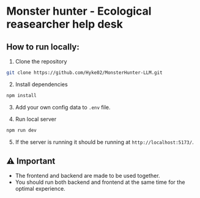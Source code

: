 # Monster hunter - Ecological reasearcher help desk

## How to run locally:

1. Clone the repository
```bash
git clone https://github.com/Hyke02/MonsterHunter-LLM.git
```

2. Install dependencies
```bash
npm install
```

3. Add your own config data to `.env` file.

4. Run local server
```bash
npm run dev
```

5. If the server is running it should be running at `http://localhost:5173/`.

## ⚠️ Important
- The frontend and backend are made to be used together.
- You should run both backend and frontend at the same time for the optimal experience.

